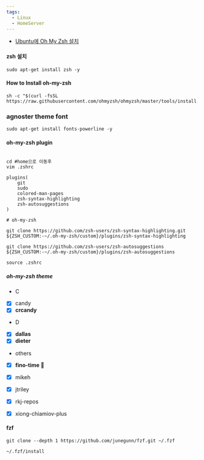 ```yaml
---
tags:
  - Linux
  - HomeServer
---
```


- [Ubuntu에 Oh My Zsh 설치](https://log4cat.tistory.com/7)

#### zsh 설치
```shell
sudo apt-get install zsh -y
```
#### How to Install oh-my-zsh
```shell
sh -c "$(curl -fsSL https://raw.githubusercontent.com/ohmyzsh/ohmyzsh/master/tools/install.sh)"
```

### agnoster theme font
```shell
sudo apt-get install fonts-powerline -y
```
#### oh-my-zsh plugin
```shell

cd #home으로 이동후
vim .zshrc
```

```shell
plugins(
	git
	sudo
	colored-man-pages
	zsh-syntax-highlighting
	zsh-autosuggestions
)
```

```shell
# oh-my-zsh

git clone https://github.com/zsh-users/zsh-syntax-highlighting.git ${ZSH_CUSTOM:-~/.oh-my-zsh/custom}/plugins/zsh-syntax-highlighting

git clone https://github.com/zsh-users/zsh-autosuggestions ${ZSH_CUSTOM:-~/.oh-my-zsh/custom}/plugins/zsh-autosuggestions
```

```shell
source .zshrc
```

##### oh-my-zsh theme
- C
- [x] candy
- [x] **crcandy**

- D
- [x] **dallas**
- [x] **dieter**

- others
- [x] **fino-time 🌟**
- [x] mikeh

- [x] jtriley
- [x] rkj-repos
- [x] xiong-chiamiov-plus


#### fzf
```shell
git clone --depth 1 https://github.com/junegunn/fzf.git ~/.fzf

~/.fzf/install
```
